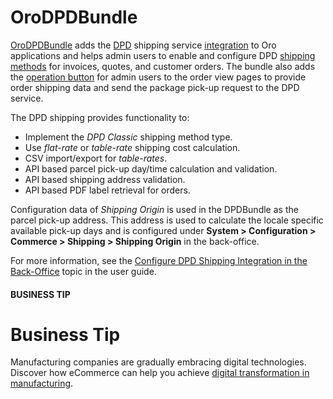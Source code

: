 <a id="bundle-docs-extensions-dpd"></a>

# OroDPDBundle

<a href="https://github.com/oroinc/OroDpdBundle" target="_blank">OroDPDBundle</a> adds the <a href="https://www.dpd.com/" target="_blank">DPD</a> shipping service <a href="https://github.com/oroinc/platform/tree/5.1/src/Oro/Bundle/IntegrationBundle" target="_blank">integration</a> to Oro applications and helps admin users to enable and configure DPD <a href="https://github.com/oroinc/orocommerce/tree/5.1/src/Oro/Bundle/ShippingBundle" target="_blank">shipping methods</a> for invoices, quotes, and customer orders. The bundle also adds the <a href="https://github.com/oroinc/platform/tree/5.1/src/Oro/Bundle/ActionBundle" target="_blank">operation button</a> for admin users to the order view pages to provide order shipping data and send the package pick-up request to the DPD service.

The DPD shipping provides functionality to:

* Implement the *DPD Classic* shipping method type.
* Use *flat-rate* or *table-rate* shipping cost calculation.
* CSV import/export for *table-rates*.
* API based parcel pick-up day/time calculation and validation.
* API based shipping address validation.
* API based PDF label retrieval for orders.

Configuration data of *Shipping Origin* is used in the DPDBundle as the parcel pick-up address. This address is used to calculate the locale specific available pick-up days and is configured under **System > Configuration > Commerce > Shipping > Shipping Origin** in the back-office.

For more information, see the [Configure DPD Shipping Integration in the Back-Office](../../../user/back-office/system/integrations/shipping-integration/dpd.md#doc-integrations-dpd) topic in the user guide.

#### BUSINESS TIP
# Business Tip

Manufacturing companies are gradually embracing digital technologies. Discover how eCommerce can help you achieve <a href="https://oroinc.com/b2b-ecommerce/blog/digital-transformation-in-manufacturing/" target="_blank">digital transformation in manufacturing</a>.

<!-- Frontend -->
